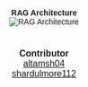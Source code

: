 <div style="text-align: center; font-family: Arial, sans-serif;">
<strong>RAG Architecture</strong><br/>
  <img 
    src="https://github.com/user-attachments/assets/1b648d60-58cc-4b95-a951-447b603140fc" 
    alt="RAG Architecture" 
    style="max-width: 100%; height: auto; margin-bottom: 16px;"
  />
  
  <div style="font-size: 16px; margin-top: 24px;">
    <strong>Contributor</strong><br/>
    <a href="https://github.com/altamsh04" target="_blank">altamsh04</a><br/>
    <a href="https://github.com/shardulmore112" target="_blank">shardulmore112</a>
  </div>
</div>
